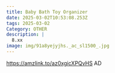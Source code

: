 ```yaml
---
title: Baby Bath Toy Organizer
date: 2025-03-02T10:53:08.253Z
tags: 2025-03-02
Category: OTHER
description: |
  8.xx
image: img/91a8yejyjhs._ac_sl1500_.jpg
---
```

https://amzlink.to/az0xgicXPQvHS
AD